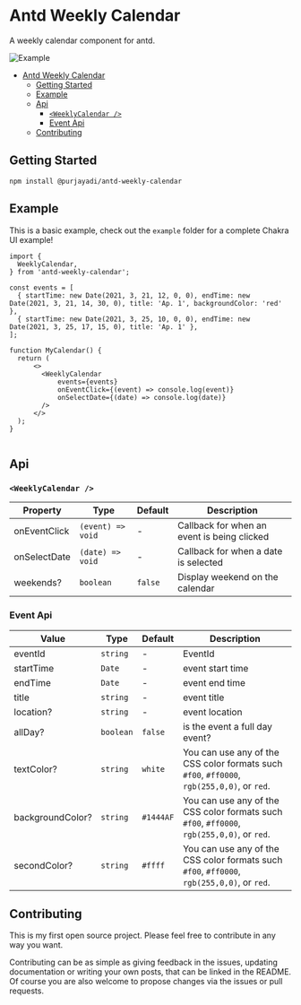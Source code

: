 # Antd Weekly Calendar

A weekly calendar component for antd.

![Example](https://purjayadi.s3.ap-southeast-1.amazonaws.com/dnPCy8.image.png?response-content-disposition=inline&X-Amz-Security-Token=IQoJb3JpZ2luX2VjEA4aDmFwLXNvdXRoZWFzdC0xIkYwRAIgMchAuF0cyOmRMxhWNIv3woWL8xNG4pi7spuXF0%2FPyGoCIH3QqLQYNbukRf6SY0maS8G0k5t0Xyt8r52FMyAwjA78KuQCCHcQARoMNTc2NjQzNzE4MDkxIgzGvGmKORQTTux0OggqwQJlh4QL1vzpOVVkxywSXRE4da01VFVWUByijvKxUs3FDODsarZAx73spC2%2BNq7GMjSk%2FElYpKFWF7ls3a8KhFMvi4eqv88jRTflf8lnBzBTDAH4I0tldr3mi26FoEQ2UIXwe497EaILHlk%2FtOCMwwrtt9mSjbCnPnmxKE29LafFgTmK0WYTPfagdaTR4WDUVZxp0mgMSR0qV%2F9imyXOFhi5vx2hfesjd66CgXNSPpldujXRlrttt9gjotSuj%2BsR4nki7sgK66bpgej9GYVFnPL6YRcF09OTf7zDExUKsCJ4WrJksyh1BDdT004UGJv5uyt1HMJALu0B9HKinc74wlWf%2B6c%2BQkJ%2BpZvbNX5dJdWWjRegoACpu2sq9xsEz%2F%2FlRFQ%2BXchi8xQ0hTGj8Xga7d7roDUkqUwAlYJgWjAIRFvDTSAw7%2FDwpAY6tAKAYKYFNVsNqDsZIKh8jGt9yIPWpYGhuBfkA7ff0bGEJETTu4pRM4We0aFfQ5u05jStj5yordtPCJa5zVDswBpBma194xTpZB4bnUqy94HWpboqUl4BtRu71xscFl9tQljIzi5q1uD1pGAun3b6VY3ArnZwbRnpDgyf%2BN2a3NuGlwsQ3OCSy2q2B9YU%2Bu%2BShnSpM6%2Ff4BkCLT32XR7fDIV9kiTRBFyg6JZQmew9LbC3MqjmBxJgArFpXyYuo2Zrni%2BJtRMFzeJSZioyts542T9875F4diPC1p7K3vQmYVh7PwqpyLx2rk479Gkm4wrWaQeC9fMVpCMxgg%2BY2HrDfJKwEHsOVi4K95mniwDdINKR%2BRqtCvBnhWAdgx2MbZ%2BpFrjEnlOtJho4Z76sqbGXB7krTX7eSQ%3D%3D&X-Amz-Algorithm=AWS4-HMAC-SHA256&X-Amz-Date=20230628T134302Z&X-Amz-SignedHeaders=host&X-Amz-Expires=300&X-Amz-Credential=ASIAYMQVE3PF4TDYH67S%2F20230628%2Fap-southeast-1%2Fs3%2Faws4_request&X-Amz-Signature=82d8c9a670109ba6426f11a55713e80d71a3132be35f7d68897dd52d5eb81209)

- [Antd Weekly Calendar](#antd-weekly-calendar)
  - [Getting Started](#getting-started)
  - [Example](#example)
  - [Api](#api)
    - [`<WeeklyCalendar />`](#weeklycalendar-)
    - [Event Api](#event-api)
  - [Contributing](#contributing)

## Getting Started


```
npm install @purjayadi/antd-weekly-calendar
```

## Example

This is a basic example, check out the `example` folder for a complete Chakra UI example!

```tsx
import {
  WeeklyCalendar,
} from 'antd-weekly-calendar';

const events = [
  { startTime: new Date(2021, 3, 21, 12, 0, 0), endTime: new Date(2021, 3, 21, 14, 30, 0), title: 'Ap. 1', backgroundColor: 'red' },
  { startTime: new Date(2021, 3, 25, 10, 0, 0), endTime: new Date(2021, 3, 25, 17, 15, 0), title: 'Ap. 1' },
];

function MyCalendar() {
  return (
      <>
        <WeeklyCalendar
            events={events}
            onEventClick={(event) => console.log(event)}
            onSelectDate={(date) => console.log(date)}
        />
      </>
  );
}


```

## Api

### `<WeeklyCalendar />`



| Property     | Type | Default      | Description                                                                      |
| ------------ | ------- | ------------ | -------------------------------------------------------------------------------- |
| onEventClick | `(event) => void`        |   -    | Callback for when an event is being clicked                                       |
| onSelectDate |  `(date) => void`     | -| Callback for when a date is selected                   |
| weekends?     | `boolean` | `false`| Display weekend on the calendar    |

### Event Api


| Value      | Type      | Default   | Description                                                |
| ---------- | ---------- | ---------------------- | ---------------------------------------------------------- |
| eventId | `string`         | -                          | EventId |
| startTime | `Date`       | -                   | event start time                     |
| endTime | `Date`   | -     | event end time |
| title | `string`  | - | event title           |
| location?  |    `string`    | -           | event location |
| allDay?  |   `boolean`   | `false`   | is the event a full day event?                                                          |
| textColor? |  `string`       |       `white` | You can use any of the CSS color formats such `#f00`, `#ff0000`, `rgb(255,0,0)`, or `red`.|
| backgroundColor?| `string`   | `#1444AF`     | You can use any of the CSS color formats such `#f00`, `#ff0000`, `rgb(255,0,0)`, or `red`.|
| secondColor?| `string`   | `#ffff`     | You can use any of the CSS color formats such `#f00`, `#ff0000`, `rgb(255,0,0)`, or `red`.|




## Contributing

This is my first open source project.  Please feel free to contribute in any way you want.

Contributing can be as simple as giving feedback in the issues, updating documentation or writing your own posts, that can be linked in the README.
Of course you are also welcome to propose changes via the issues or pull requests.
